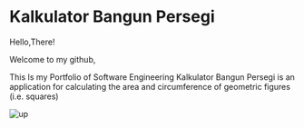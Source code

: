 # Kalkulator Bangun Persegi

Hello,There!

Welcome to my github,

This Is my Portfolio of Software Engineering
Kalkulator Bangun Persegi is an application for calculating the area and circumference of geometric figures (i.e. squares)

![up](https://github.com/edikurniawan28/edikurniawan28.github.io/assets/144582148/b3fe46c7-094b-4d28-8dac-e2c9560bb148)


